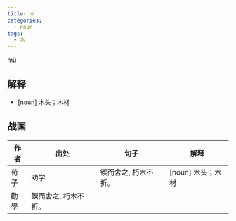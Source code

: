 ```yaml
---
title: 木
categories:
  - noun
tags:
  - 木
---
```

mù
<!-- more -->

## 解释
* [noun] 木头；木材

## 战国
作者|出处|句子|解释
---|---|---|---
荀子|劝学|锲而舍之, 朽木不折。|[noun] 木头；木材
  |勸學|鍥而舍之, 朽木不折。|
